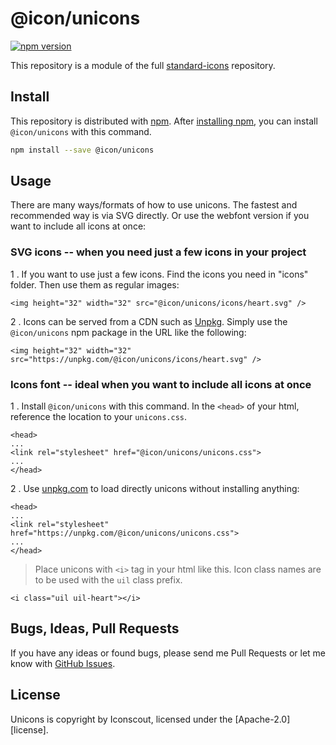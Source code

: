 # @icon/unicons

[![npm version](https://img.shields.io/npm/v/@icon/unicons.svg)](https://www.npmjs.org/package/@icon/unicons)

This repository is a module of the full [standard-icons][standard-icons] repository.

## Install

This repository is distributed with [npm]. After [installing npm][install-npm], you can install `@icon/unicons` with this command.

```bash
npm install --save @icon/unicons
```

## Usage

There are many ways/formats of how to use unicons. The fastest and recommended way is via SVG directly. Or use the webfont version if you want to include all icons at once:

### SVG icons -- when you need just a few icons in your project

1 . If you want to use just a few icons. Find the icons you need in "icons" folder. Then use them as regular images:

```
<img height="32" width="32" src="@icon/unicons/icons/heart.svg" />
```

2 . Icons can be served from a CDN such as [Unpkg][Unpkg]. Simply use the `@icon/unicons` npm package in the URL like the following:

```
<img height="32" width="32" src="https://unpkg.com/@icon/unicons/icons/heart.svg" />
```

### Icons font -- ideal when you want to include all icons at once

1 . Install `@icon/unicons` with this command. In the `<head>` of your html, reference the location to your `unicons.css`.

```
<head>
...
<link rel="stylesheet" href="@icon/unicons/unicons.css">
...
</head>
```

2 . Use [unpkg.com][Unpkg] to load directly unicons without installing anything:

```
<head>
...
<link rel="stylesheet" href="https://unpkg.com/@icon/unicons/unicons.css">
...
</head>
```

> Place unicons with `<i>` tag in your html like this. Icon class names are to be used with the `uil` class prefix.

```
<i class="uil uil-heart"></i>
```


## Bugs, Ideas, Pull Requests

If you have any ideas or found bugs, please send me Pull Requests or let me know with [GitHub Issues][github issues].

## License

Unicons is copyright by Iconscout, licensed under the [Apache-2.0][license].

[Apache-2.0]: https://opensource.org/licenses/Apache-2.0
[standard-icons]: https://github.com/thecreation/standard-icons
[npm]: https://www.npmjs.com/
[install-npm]: https://docs.npmjs.com/getting-started/installing-node
[sass]: http://sass-lang.com/
[github issues]: https://github.com/thecreation/standard-icons/issues
[Unpkg]: https://unpkg.com